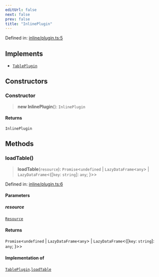 ```yaml
---
editUrl: false
next: false
prev: false
title: "InlinePlugin"
---
```


Defined in: [inline/plugin.ts:5](https://github.com/datisthq/dpkit/blob/5891634de8175d14853313e208ffbae144fd78eb/inline/plugin.ts#L5)

## Implements

- [`TablePlugin`](/reference/dpkit/tableplugin/)

## Constructors

### Constructor

> **new InlinePlugin**(): `InlinePlugin`

#### Returns

`InlinePlugin`

## Methods

### loadTable()

> **loadTable**(`resource`): `Promise`\<`undefined` \| `LazyDataFrame`\<`any`\> \| `LazyDataFrame`\<\{\[`key`: `string`\]: `any`; \}\>\>

Defined in: [inline/plugin.ts:6](https://github.com/datisthq/dpkit/blob/5891634de8175d14853313e208ffbae144fd78eb/inline/plugin.ts#L6)

#### Parameters

##### resource

[`Resource`](/reference/_dpkit/core/resource/)

#### Returns

`Promise`\<`undefined` \| `LazyDataFrame`\<`any`\> \| `LazyDataFrame`\<\{\[`key`: `string`\]: `any`; \}\>\>

#### Implementation of

[`TablePlugin`](/reference/dpkit/tableplugin/).[`loadTable`](/reference/dpkit/tableplugin/#loadtable)
